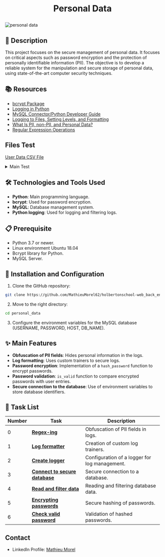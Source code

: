 # <p align="center">Personal Data</p>

![personal data](https://github.com/MathieuMorel62/holbertonschool-web_back_end/assets/113856302/f0dddd30-5c95-429a-b3c1-e946ba98462a)

## 📝 Description
This project focuses on the secure management of personal data. It focuses on critical aspects such as password encryption and the protection of personally identifiable information (PII). The objective is to develop a reliable system for the manipulation and secure storage of personal data, using state-of-the-art computer security techniques.

## 📚 Resources
- [bcrypt Package](https://intranet.hbtn.io/rltoken/rvDYLUTaAWqtkhSQAJf4zA)
- [Logging in Python](https://docs.python.org/3/library/logging.html)
- [MySQL Connector/Python Developer Guide](https://dev.mysql.com/doc/connector-python/en/)
- [Logging to Files, Setting Levels, and Formatting](https://intranet.hbtn.io/rltoken/sxnkG_PQ8BcYeFGWAIRnjg)
- [What Is PII, non-PII, and Personal Data?](https://intranet.hbtn.io/rltoken/foPGuA-2Dz3K1Y40Zc_Qvg)
- [Regular Expression Operations](https://docs.python.org/3/library/re.html)

## Files Test
[User Data CSV File](https://github.com/MathieuMorel62/holbertonschool-web_back_end/blob/main/personal_data/%20user_data.csv)

<details>
<summary>Main Test</summary>
<br>

```python
#!/usr/bin/env python3

import logging

"""
Test the filter_datum function
"""
filter_datum = __import__('filtered_logger').filter_datum
print("\nTEST 1")
fields = ["password", "date_of_birth"]
messages = ["name=egg;email=eggmin@eggsample.com;password=eggcellent;date_of_birth=12/12/1986;", "name=bob;email=bob@dylan.com;password=bobbycool;date_of_birth=03/04/1993;\n"]

for message in messages:
    print(filter_datum(fields, 'xxx', message, ';'))


"""
Test the RedactingFormatter class
"""
RedactingFormatter = __import__('filtered_logger').RedactingFormatter
print("TEST 2")
message = "name=Bob;email=bob@dylan.com;ssn=000-123-0000;password=bobby2019;"
log_record = logging.LogRecord("my_logger", logging.INFO, None, None, message, None, None)
formatter = RedactingFormatter(fields=("email", "ssn", "password"))
print(formatter.format(log_record))


"""
Test the get_logger function
"""
get_logger = __import__('filtered_logger').get_logger
PII_FIELDS = __import__('filtered_logger').PII_FIELDS
print("\nTEST 3")
print(get_logger.__annotations__.get('return'))
print("PII_FIELDS: {}".format(len(PII_FIELDS)))


"""
Test the hash_password function
"""
hash_password = __import__('encrypt_password').hash_password
print("\nTEST 4")
password = "MyAmazingPassw0rd"
print(hash_password(password))
print(hash_password(password))


"""
Test the is_valid function
"""
hash_password = __import__('encrypt_password').hash_password
is_valid = __import__('encrypt_password').is_valid
print("\nTEST 5")
password = "MyAmazingPassw0rd"
encrypted_password = hash_password(password)
print(encrypted_password)
print(is_valid(encrypted_password, password))
```

</details>

## 🛠️ Technologies and Tools Used
- **Python**: Main programming language.
- **bcrypt**: Used for password encryption.
- **MySQL**: Database management system.
- **Python logging**: Used for logging and filtering logs.

## 📋 Prerequisite
- Python 3.7 or newer.
- Linux environment Ubuntu 18.04
- Bcrypt library for Python.
- MySQL Server.

## 🚀 Installation and Configuration
1. Clone the GitHub repository: 

```sh
git clone https://github.com/MathieuMorel62/holbertonschool-web_back_end/
```

2. Move to the right directory:

```sh
cd personal_data
```

3. Configure the environment variables for the MySQL database (USERNAME, PASSWORD, HOST, DB_NAME).

## ✨ Main Features
- **Obfuscation of PII fields**: Hides personal information in the logs.
- **Log formatting**: Uses custom trainers to secure logs.
- **Password encryption**: Implementation of a `hash_password` function to encrypt passwords.
- **Password validation**: `is_valid` function to compare encrypted passwords with user entries.
- **Secure connection to the database**: Use of environment variables to store database identifiers.

## 📝 Task List

| Number | Task | Description |
| ------ | ---- | ----------- |
| 0 | [**Regex-ing**](https://github.com/MathieuMorel62/holbertonschool-web_back_end/blob/main/personal_data/filtered_logger.py) | Obfuscation of PII fields in logs. |
| 1 | [**Log formatter**](https://github.com/MathieuMorel62/holbertonschool-web_back_end/blob/main/personal_data/filtered_logger.py) | Creation of custom log trainers. |
| 2 | [**Create logger**](https://github.com/MathieuMorel62/holbertonschool-web_back_end/blob/main/personal_data/filtered_logger.py) | Configuration of a logger for log management. |
| 3 | [**Connect to secure database**](https://github.com/MathieuMorel62/holbertonschool-web_back_end/blob/main/personal_data/filtered_logger.py) | Secure connection to a database. |
| 4 | [**Read and filter data**](https://github.com/MathieuMorel62/holbertonschool-web_back_end/blob/main/personal_data/filtered_logger.py) | Reading and filtering database data. |
| 5 | [**Encrypting passwords**](https://github.com/MathieuMorel62/holbertonschool-web_back_end/blob/main/personal_data/encrypt_password.py) | Secure hashing of passwords. |
| 6 | [**Check valid password**](https://github.com/MathieuMorel62/holbertonschool-web_back_end/blob/main/personal_data/encrypt_password.py) | Validation of hashed passwords. |

## Contact
- LinkedIn Profile: [Mathieu Morel](https://www.linkedin.com/in/mathieu-morel-9ab457261/)
